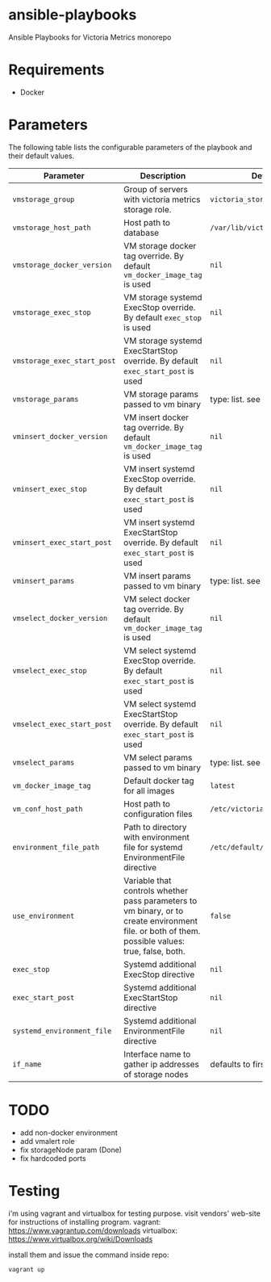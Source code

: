 # ansible-playbooks
Ansible Playbooks for Victoria Metrics monorepo

# Requirements
 - Docker

# Parameters

The following table lists the configurable parameters of the playbook and their default values.

| Parameter                                                 | Description                                                                                                                                       | Default                                                      |
|-----------------------------------------------------------|---------------------------------------------------------------------------------------------------------------------------------------------------|--------------------------------------------------------------|
| `vmstorage_group`                                         | Group of servers with victoria metrics storage role.                                                                                              | `victoria_storage`                                           |
| `vmstorage_host_path`                                     | Host path to database                                                                                                                             | `/var/lib/victoriametrics`                                   |
| `vmstorage_docker_version`                                | VM storage docker tag override. By default `vm_docker_image_tag` is used                                                                          | `nil`                                                        |
| `vmstorage_exec_stop`                                     | VM storage systemd ExecStop override. By default `exec_stop` is used                                                                              | `nil`                                                        |
| `vmstorage_exec_start_post`                               | VM storage systemd ExecStartStop override. By default `exec_start_post` is used                                                                   | `nil`                                                        |
| `vmstorage_params`                                        | VM storage params passed to vm binary                                                                                                             | type: list. see defaults.yml                                 |
| `vminsert_docker_version`                                 | VM insert docker tag override. By default `vm_docker_image_tag` is used                                                                           | `nil`                                                        |
| `vminsert_exec_stop`                                      | VM insert systemd ExecStop override. By default `exec_start_post` is used                                                                         | `nil`                                                        |
| `vminsert_exec_start_post`                                | VM insert systemd ExecStartStop override. By default `exec_start_post` is used                                                                    | `nil`                                                        |
| `vminsert_params`                                         | VM insert params passed to vm binary                                                                                                              | type: list. see defaults.yml                                 |
| `vmselect_docker_version`                                 | VM select docker tag override. By default `vm_docker_image_tag` is used                                                                           | `nil`                                                        |
| `vmselect_exec_stop`                                      | VM select systemd ExecStop override. By default `exec_start_post` is used                                                                         | `nil`                                                        |
| `vmselect_exec_start_post`                                | VM select systemd ExecStartStop override. By default `exec_start_post` is used                                                                    | `nil`                                                        |
| `vmselect_params`                                         | VM select params passed to vm binary                                                                                                              | type: list. see defaults.yml                                 |
| `vm_docker_image_tag`                                     | Default docker tag for all images                                                                                                                 | `latest`                                                     |
| `vm_conf_host_path`                                       | Host path to configuration files                                                                                                                  | `/etc/victoriametrics`                                       |
| `environment_file_path`                                   | Path to directory with environment file for systemd EnvironmentFile directive                                                                     | `/etc/default/vm_environment`                                |
| `use_environment`                                         | Variable that controls whether pass parameters to vm binary, or to create environment file. or both of them. possible values: true, false, both.  | `false`                                                      |
| `exec_stop`                                               | Systemd additional ExecStop directive                                                                                                             | `nil`                                                        |
| `exec_start_post`                                         | Systemd additional ExecStartStop directive                                                                                                        | `nil`                                                        |
| `systemd_environment_file`                                | Systemd additional EnvironmentFile directive                                                                                                      | `nil`                                                        |
| `if_name`                                                 | Interface name to gather ip addresses of storage nodes                                                                                            | defaults to first interface                                  |

# TODO
- add non-docker environment
- add vmalert role
- fix storageNode param (Done)
- fix hardcoded ports

# Testing

i'm using vagrant and virtualbox for testing purpose.
visit vendors' web-site for instructions of installing program.
vagrant: https://www.vagrantup.com/downloads
virtualbox: https://www.virtualbox.org/wiki/Downloads

install them and issue the command inside repo:
```bash
vagrant up
```
